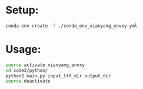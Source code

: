 # Setup:

```bash
conda env create -f ./conda_env_xianyang_envxy.yml
```

# Usage:

```bash
source activate xianyang_envxy
cd code2/python/
python2 main.py input_ltf_dir output_dir
source deactivate
```
